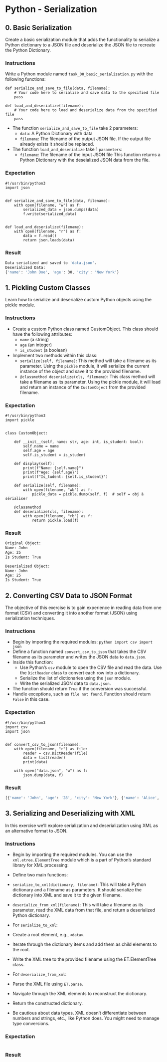 # Python - Serialization

## 0. Basic Serialization
Create a basic serialization module that adds the functionality to serialize a Python dictionary to a JSON file and deserialize the JSON file to recreate the Python Dictionary.

### Instructions
Write a Python module named `task_00_basic_serialization.py` with the following functions:
```python3
def serialize_and_save_to_file(data, filename):
    # Your code here to serialize and save data to the specified file
    pass

def load_and_deserialize(filename):
    # Your code here to load and deserialize data from the specified file
    pass
```
- The function `serialize_and_save_to_file` take 2 parameters:
	- `data`: A Python Dictionary with data
	- `filename`: The filename of the output JSON file. If the output file already exists it should be replaced.
- The function `load_and_deserialize` take 1 `parameters`:
	- `filename`: The filename of the input JSON file This function returns a Python Dictionary with the deseialized JSON data from the file.

### Expectation
```python3
#!/usr/bin/python3
import json


def serialize_and_save_to_file(data, filename):
    with open(filename, "w") as f:
        serialized_data = json.dumps(data)
        f.write(serialized_data)


def load_and_deserialize(filename):
    with open(filename, "r") as f:
        data = f.read()
        return json.loads(data)
```
### Result
```bash
Data serialized and saved to 'data.json'.
Deserialized Data:
{'name': 'John Doe', 'age': 30, 'city': 'New York'}
```

## 1. Pickling Custom Classes
Learn how to serialize and deserialize custom Python objects using the pickle module.

### Instructions
- Create a custom Python class named CustomObject. This class should have the following attributes:
	- `name` (a string)
	- `age` (an integer)
	- `is_student` (a boolean)
- Implement two methods within this class:
    - `serialize(self, filename)`: This method will take a filename as its parameter. Using the `pickle` module, it will serialize the current instance of the object and save it to the provided filename.
    - `@classmethod deserialize(cls, filename)`: This class method will take a filename as its parameter. Using the pickle module, it will load and return an instance of the `CustomObject` from the provided filename.

### Expectation
```python3
#!/usr/bin/python3
import pickle


class CustomObject:

    def __init__(self, name: str, age: int, is_student: bool):
        self.name = name
        self.age = age
        self.is_student = is_student

    def display(self):
        print(f"Name: {self.name}")
        print(f"Age: {self.age}")
        print(f"Is_tudent: {self.is_student}")

    def serialize(self, filename):
        with open(filename, "wb") as f:
            pickle_data = pickle.dump(self, f)  # self = obj à sérialiser

    @classmethod
    def deserialize(cls, filename):
        with open(filename, "rb") as f:
            return pickle.load(f)
```
### Result
```bash
Original Object:
Name: John
Age: 25
Is Student: True

Deserialized Object:
Name: John
Age: 25
Is Student: True
```

## 2. Converting CSV Data to JSON Format
The objective of this exercise is to gain experience in reading data from one format (CSV) and converting it into another format (JSON) using serialization techniques.

### Instructions
- Begin by importing the required modules: `python import csv import json`
- Define a function named `convert_csv_to_json` that takes the CSV filename as its parameter and writes the JSON data to `data.json`.
- Inside this function:
    - Use Python’s `csv` module to open the CSV file and read the data. Use the `DictReader` class to convert each row into a dictionary.
    - Serialize the list of dictionaries using the `json` module.
    - Write the serialized JSON data to `data.json`.
- The function should return `True` if the conversion was successful.
- Handle exceptions, such as `file not found`. Function should return `False` in this case.

### Expectation
```python3
#!/usr/bin/python3
import csv
import json


def convert_csv_to_json(filename):
    with open(filename, "r") as file:
        reader = csv.DictReader(file)
        data = list(reader)
        print(data)

    with open("data.json", "w") as f:
        json.dump(data, f)
```
### Result
```bash
[{'name': 'John', 'age': '28', 'city': 'New York'}, {'name': 'Alice', 'age': '24', 'city': 'Los Angeles'}, {'name': 'Bob', 'age': '22', 'city': 'Chicago'}, {'name': 'Eve', 'age': '30', 'city': 'San Francisco'}]
```

## 3. Serializing and Deserializing with XML
In this exercise we’ll explore serialization and deserialization using XML as an alternative format to JSON.

### Instructions
- Begin by importing the required modules. You can use the `xml.etree.ElementTree` module which is a part of Python’s standard library for XML processing:

- Define two main functions:
- `serialize_to_xml(dictionary, filename)`: This will take a Python dictionary and a filename as parameters. It should serialize the dictionary into XML and save it to the given filename.
- `deserialize_from_xml(filename)`: This will take a filename as its parameter, read the XML data from that file, and return a deserialized Python dictionary.

- For `serialize_to_xml`:
- Create a root element, e.g., `<data>`.
- Iterate through the dictionary items and add them as child elements to the root.
- Write the XML tree to the provided filename using the ET.ElementTree class.

- For `deserialize_from_xml`:
- Parse the XML file using `ET.parse`.
- Navigate through the XML elements to reconstruct the dictionary.
- Return the constructed dictionary.

- Be cautious about data types. XML doesn’t differentiate between numbers and strings, etc., like Python does. You might need to manage type conversions.

### Expectation
```python3
```
### Result
```bash
```